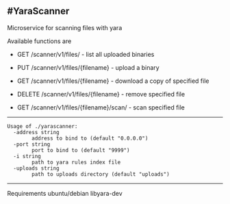 #YaraScanner
---

Microservice for scanning files with yara

Available functions are

- GET /scanner/v1/files/ - list all uploaded binaries

- PUT /scanner/v1/files/{filename} - upload a binary

- GET /scanner/v1/files/{filename} - download a copy of specified file

- DELETE /scanner/v1/files/{filename} - remove specified file

- GET /scanner/v1/files/{filename}/scan/ - scan specified file
---
```
Usage of ./yarascanner:
  -address string
    	address to bind to (default "0.0.0.0")
  -port string
    	port to bind to (default "9999")
  -i string
    	path to yara rules index file
  -uploads string
    	path to uploads directory (default "uploads")
```
---
Requirements
ubuntu/debian
libyara-dev
